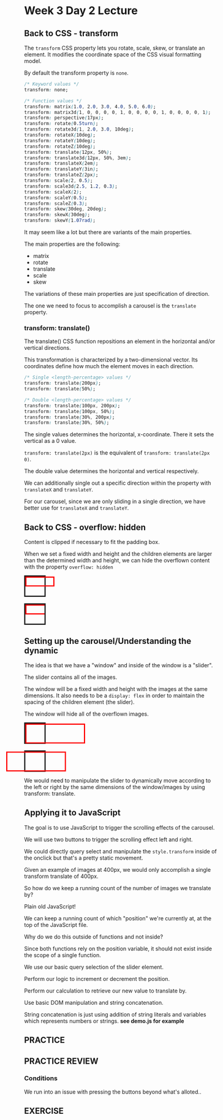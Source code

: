 # Week 3 Day 2 Lecture

## Back to CSS - transform

The `transform` CSS property lets you rotate, scale, skew, or translate an element. It modifies the coordinate space of the CSS visual formatting model.

By default the transform property is `none`.

```css
/* Keyword values */
transform: none;

/* Function values */
transform: matrix(1.0, 2.0, 3.0, 4.0, 5.0, 6.0);
transform: matrix3d(1, 0, 0, 0, 0, 1, 0, 0, 0, 0, 1, 0, 0, 0, 0, 1);
transform: perspective(17px);
transform: rotate(0.5turn);
transform: rotate3d(1, 2.0, 3.0, 10deg);
transform: rotateX(10deg);
transform: rotateY(10deg);
transform: rotateZ(10deg);
transform: translate(12px, 50%);
transform: translate3d(12px, 50%, 3em);
transform: translateX(2em);
transform: translateY(3in);
transform: translateZ(2px);
transform: scale(2, 0.5);
transform: scale3d(2.5, 1.2, 0.3);
transform: scaleX(2);
transform: scaleY(0.5);
transform: scaleZ(0.3);
transform: skew(30deg, 20deg);
transform: skewX(30deg);
transform: skewY(1.07rad);
```

It may seem like a lot but there are variants of the main properties.

The main properties are the following:
- matrix
- rotate
- translate
- scale
- skew

The variations of these main properties are just specification of direction.

The one we need to focus to accomplish a carousel is the `translate` property.

### transform: translate()

The translate() CSS function repositions an element in the horizontal and/or vertical directions.

This transformation is characterized by a two-dimensional vector. Its coordinates define how much the element moves in each direction.


```css
/* Single <length-percentage> values */
transform: translate(200px);
transform: translate(50%);

/* Double <length-percentage> values */
transform: translate(100px, 200px);
transform: translate(100px, 50%);
transform: translate(30%, 200px);
transform: translate(30%, 50%);
```

The single values determines the horizontal, x-coordinate. There it sets the vertical as a 0 value.

`transform: translate(2px)` is the equivalent of `transform: translate(2px 0)`.

The double value determines the horizontal and vertical respectively.

We can additionally single out a specific direction within the property with `translateX` and `translateY`.

For our carousel, since we are only sliding in a single direction, we have better use for `translateX` and `translateY`.

## Back to CSS - overflow: hidden

Content is clipped if necessary to fit the padding box. 

When we set a fixed width and height and the children elements are larger than the determined width and height, we can hide the overflown content with the property `overflow: hidden`


<div style="height: 50px; width: 50px; border: solid">
  <div style="height: 20px; width: 70px; border: solid red"></div>
</div>

<br />

<div style="height: 50px; width: 50px; border: solid; overflow:hidden">
  <div style="height: 20px; width: 70px; border: solid red"></div>
</div>

## Setting up the carousel/Understanding the dynamic

The idea is that we have a "window" and inside of the window is a "slider". 

The slider contains all of the images.

The window will be a fixed width and height with the images at the same dimensions. It also needs to be a `display: flex` in order to maintain the spacing of the children element (the slider).

The window will hide all of the overflown images.

<div style="height: 50px; width: 50px; border: solid">
  <div style="height: 46px; width: 150px; border: solid red"></div>
</div>

<br />

<div style="height: 50px; width: 50px; border: solid">
  <div style="height: 46px; width: 150px; border: solid red; transform: translate(-50px)"></div>
</div>

We would need to manipulate the slider to dynamically move according to the left or right by the same dimensions of the window/images by using transform: translate.

## Applying it to JavaScript

The goal is to use JavaScript to trigger the scrolling effects of the carousel.

We will use two buttons to trigger the scrolling effect left and right. 

We could directly query select and manipulate the `style.transform` inside of the onclick but that's a pretty static movement.

Given an example of images at 400px, we would only accomplish a single transform translate of 400px.

So how do we keep a running count of the number of images we translate by?

Plain old JavaScript!

We can keep a running count of which "position" we're currently at, at the top of the JavaScript file.

Why do we do this outside of functions and not inside?

Since both functions rely on the position variable, it should not exist inside the scope of a single function.

We use our basic query selection of the slider element.

Perform our logic to increment or decrement the position.

Perform our calculation to retrieve our new value to translate by.

Use basic DOM manipulation and string concatenation.

String concatenation is just using addition of string literals and variables which represents numbers or strings. **see demo.js for example**

## PRACTICE

## PRACTICE REVIEW

### Conditions

We run into an issue with pressing the buttons beyond what's alloted..

## EXERCISE
